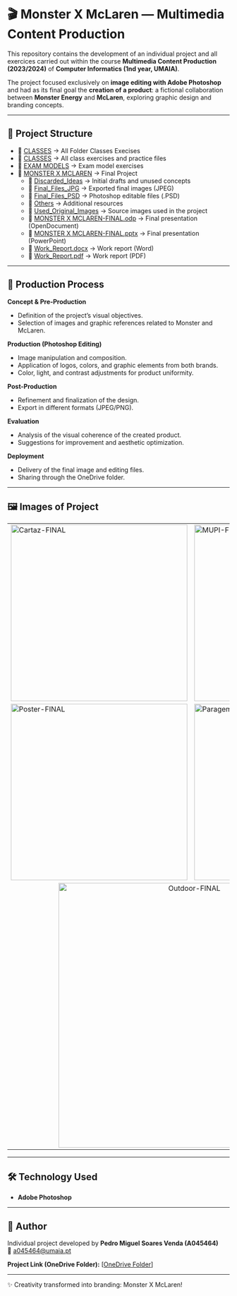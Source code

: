 
# 🎬 Monster X McLaren — Multimedia Content Production  

This repository contains the development of an individual project and all exercices carried out within the course **Multimedia Content Production (2023/2024)** of **Computer Informatics (1nd year, UMAIA)**.  

The project focused exclusively on **image editing with Adobe Photoshop** and had as its final goal the **creation of a product**: a fictional collaboration between **Monster Energy** and **McLaren**, exploring graphic design and branding concepts.  

---

## 🚀 Project Structure  
- 📂 [CLASSES](./CLASSES) → All Folder Classes Execises
- 📂 [CLASSES](./CLASSES) → All class exercises and practice files  
- 📂 [EXAM MODELS](./EXAM%20MODELS) → Exam model exercises  
- 📂 [MONSTER X MCLAREN](./MONSTER%20X%20MCLAREN) → Final Project  
  - 📂 [Discarded_Ideas](./MONSTER%20X%20MCLAREN/Discarded_Ideas) → Initial drafts and unused concepts  
  - 📂 [Final_Files_JPG](./MONSTER%20X%20MCLAREN/Final_Files_JPG) → Exported final images (JPEG)  
  - 📂 [Final_Files_PSD](./MONSTER%20X%20MCLAREN/Final_Files_PSD) → Photoshop editable files (.PSD)  
  - 📂 [Others](./MONSTER%20X%20MCLAREN/Others) → Additional resources  
  - 📂 [Used_Original_Images](./MONSTER%20X%20MCLAREN/Used_Original_Images) → Source images used in the project  
  - 📄 [MONSTER X MCLAREN-FINAL.odp](./MONSTER%20X%20MCLAREN/MONSTER%20X%20MCLAREN-FINAL.odp) → Final presentation (OpenDocument)  
  - 📄 [MONSTER X MCLAREN-FINAL.pptx](./MONSTER%20X%20MCLAREN/MONSTER%20X%20MCLAREN-FINAL.pptx) → Final presentation (PowerPoint)  
  - 📄 [Work_Report.docx](./MONSTER%20X%20MCLAREN/Work_Report.docx) → Work report (Word)  
  - 📄 [Work_Report.pdf](./MONSTER%20X%20MCLAREN/Work_Report.pdf) → Work report (PDF)  


---

## 🎨 Production Process  

**Concept & Pre-Production**  
- Definition of the project’s visual objectives.  
- Selection of images and graphic references related to Monster and McLaren.  

**Production (Photoshop Editing)**  
- Image manipulation and composition.  
- Application of logos, colors, and graphic elements from both brands.  
- Color, light, and contrast adjustments for product uniformity.  

**Post-Production**  
- Refinement and finalization of the design.  
- Export in different formats (JPEG/PNG).  

**Evaluation**  
- Analysis of the visual coherence of the created product.  
- Suggestions for improvement and aesthetic optimization.  

**Deployment**  
- Delivery of the final image and editing files.  
- Sharing through the OneDrive folder.  

---

## 🖼️ Images of Project

<table>
  <tr>
    <td><img src="https://github.com/user-attachments/assets/5c66d5a6-e5d2-46b1-b2a8-1971acf3b4ab" alt="Cartaz-FINAL" width="400"/></td>
    <td><img src="https://github.com/user-attachments/assets/6b0a82cb-4c32-4f4c-a48f-7b1f23b2c669" alt="MUPI-FINAL" width="400"/></td>
  </tr>
  <tr>
    <td><img src="https://github.com/user-attachments/assets/2e06aeaa-643d-4b53-a3bb-3c1e65a22465" alt="Poster-FINAL" width="400"/></td>
    <td><img src="https://github.com/user-attachments/assets/d5c0f2eb-e1f8-48a4-9cc9-6a8632742032" alt="Paragem_de_Autocarro-FINAL" width="400"/></td>
  </tr>
  <tr>
    <td colspan="2" align="center">
      <img src="https://github.com/user-attachments/assets/24c365b4-4d69-4399-aae7-8c946a14e4aa" alt="Outdoor-FINAL" width="600"/>
    </td>
  </tr>
</table>


---

## 🛠️ Technology Used  
- **Adobe Photoshop**  

---

## 👤 Author  
Individual project developed by **Pedro Miguel Soares Venda (A045464)**  
📧 a045464@umaia.pt  

**Project Link (OneDrive Folder):** [[OneDrive Folder](https://ismaipt-my.sharepoint.com/:f:/g/personal/a045464_umaia_pt/Elsvc4MzwtBNlXdEIXML11UBN1FSaXl_otcB2T4yTdJ80g?e=PPh5Hb)]  

---

✨ Creativity transformed into branding: Monster X McLaren!  
